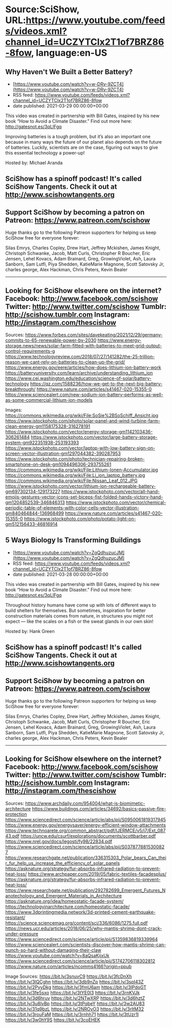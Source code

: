 # Source:SciShow, URL:https://www.youtube.com/feeds/videos.xml?channel_id=UCZYTClx2T1of7BRZ86-8fow, language:en-US

## Why Haven't We Built a Better Battery?
 - [https://www.youtube.com/watch?v=w-DRv-9ZCT4](https://www.youtube.com/watch?v=w-DRv-9ZCT4)
 - RSS feed: https://www.youtube.com/feeds/videos.xml?channel_id=UCZYTClx2T1of7BRZ86-8fow
 - date published: 2021-03-29 00:00:00+00:00

This video was created in partnership with Bill Gates, inspired by his new book “How to Avoid a Climate Disaster.” Find out more here: http://gatesnot.es/3qLlFgq

Improving batteries is a tough problem, but it’s also an important one because in many ways the future of our planet also depends on the future of batteries. Luckily, scientists are on the case, figuring out ways to give this essential technology a power-up!

Hosted by: Michael Aranda

SciShow has a spinoff podcast! It's called SciShow Tangents. Check it out at http://www.scishowtangents.org
----------
Support SciShow by becoming a patron on Patreon: https://www.patreon.com/scishow
----------
Huge thanks go to the following Patreon supporters for helping us keep SciShow free for everyone forever:

Silas Emrys, Charles Copley, Drew Hart, Jeffrey Mckishen, James Knight, Christoph Schwanke, Jacob, Matt Curls, Christopher R Boucher, Eric Jensen, Lehel Kovacs, Adam Brainard, Greg, GrowingViolet, Ash, Laura Sanborn, Sam Lutfi, Piya Shedden, KatieMarie Magnone, Scott Satovsky Jr, charles george, Alex Hackman, Chris Peters, Kevin Bealer

----------
Looking for SciShow elsewhere on the internet?
Facebook: http://www.facebook.com/scishow
Twitter: http://www.twitter.com/scishow
Tumblr: http://scishow.tumblr.com
Instagram: http://instagram.com/thescishow
----------
Sources:
https://www.forbes.com/sites/davekeating/2021/12/29/germany-commits-to-65-renewable-power-by-2030
https://www.energy-storage.news/news/solar-farm-fitted-with-batteries-to-meet-grid-output-control-requirements-g
https://www.technologyreview.com/2018/07/27/141282/the-25-trillion-reason-we-cant-rely-on-batteries-to-clean-up-the-grid/
https://www.energy.gov/eere/articles/how-does-lithium-ion-battery-work
https://batteryuniversity.com/learn/archive/understanding_lithium_ion
https://www.cei.washington.edu/education/science-of-solar/battery-technology
https://qz.com/1588236/how-we-get-to-the-next-big-battery-breakthrough/
https://www.nature.com/articles/s41467-020-15355-0
https://www.sciencealert.com/new-sodium-ion-battery-performs-as-well-as-some-commercial-lithium-ion-models
 
Images:
https://commons.wikimedia.org/wiki/File:SoSie%2BSoSchiff_Ansicht.jpg
https://www.istockphoto.com/photo/solar-panel-and-wind-turbine-farm-clean-energy-gm1158175328-316278191
https://www.istockphoto.com/vector/energy-storage-gm1142103436-306261484
https://www.istockphoto.com/vector/large-battery-storage-system-gm922351938-253193393
https://www.istockphoto.com/vector/laptop-with-low-battery-sign-on-screen-vector-illustration-gm1297044382-390287953
https://www.istockphoto.com/photo/technician-repairing-broken-smartphone-on-desk-gm1094496306-293755261
https://commons.wikimedia.org/wiki/File:Lithium-Ionen-Accumulator.jpg
https://commons.wikimedia.org/wiki/File:Li_ion_laptop_battery.jpg
https://commons.wikimedia.org/wiki/File:Nissan_Leaf_012.JPG
https://www.istockphoto.com/vector/lithium-ion-rechargeable-battery-gm697302134-129173227
https://www.istockphoto.com/vector/all-hand-emojis-gestures-vector-icons-set-biceps-fist-folded-hands-victory-hand-gm1204852539-346846313
https://www.istockphoto.com/vector/chemical-periodic-table-of-elements-with-color-cells-vector-illustration-gm840464844-136968499
https://www.nature.com/articles/s41467-020-15355-0
https://www.istockphoto.com/photo/potato-light-on-gm512156433-46816914

## 5 Ways Biology Is Transforming Buildings
 - [https://www.youtube.com/watch?v=ZgQdhuzucJM](https://www.youtube.com/watch?v=ZgQdhuzucJM)
 - RSS feed: https://www.youtube.com/feeds/videos.xml?channel_id=UCZYTClx2T1of7BRZ86-8fow
 - date published: 2021-03-28 00:00:00+00:00

This video was created in partnership with Bill Gates, inspired by his new book “How to Avoid a Climate Disaster.” Find out more here: http://gatesnot.es/3qLlFgq

Throughout history humans have come up with lots of different ways to build shelters for themselves.  But sometimes, inspiration for better construction materials comes from nature, in structures you might not expect — like the scales on a fish or the sweat glands in our own skin! 

Hosted by: Hank Green

SciShow has a spinoff podcast! It's called SciShow Tangents. Check it out at http://www.scishowtangents.org
----------
Support SciShow by becoming a patron on Patreon: https://www.patreon.com/scishow
----------
Huge thanks go to the following Patreon supporters for helping us keep SciShow free for everyone forever:

Silas Emrys, Charles Copley, Drew Hart, Jeffrey Mckishen, James Knight, Christoph Schwanke, Jacob, Matt Curls, Christopher R Boucher, Eric Jensen, Lehel Kovacs, Adam Brainard, Greg, GrowingViolet, Ash, Laura Sanborn, Sam Lutfi, Piya Shedden, KatieMarie Magnone, Scott Satovsky Jr, charles george, Alex Hackman, Chris Peters, Kevin Bealer

----------
Looking for SciShow elsewhere on the internet?
Facebook: http://www.facebook.com/scishow
Twitter: http://www.twitter.com/scishow
Tumblr: http://scishow.tumblr.com
Instagram: http://instagram.com/thescishow
----------
Sources:
https://www.archdaily.com/954004/what-is-biomimetic-architecture
https://www.buildings.com/articles/34692/basics-passive-fire-protection
https://www.sciencedirect.com/science/article/abs/pii/S0950061819317945
https://www.energy.gov/energysaver/energy-efficient-window-attachments
https://www.technoarete.org/common_abstract/pdf/IJERMCE/v5/i7/Ext_08743.pdf
https://uncw.edu/csurf/explorations/documents/scottbarber.pdf
https://www.nrel.gov/docs/legosti/fy98/22834.pdf
https://www.sciencedirect.com/science/article/abs/pii/S0378778815300827
https://www.researchgate.net/publication/336315303_Polar_bears_Can_their_fur_help_us_increase_the_efficiency_of_solar_panels
https://asknature.org/strategy/fur-absorbs-infrared-radiation-to-prevent-heat-loss/
https://www.archpaper.com/2019/05/fabric-textiles-facadesplus/
https://asknature.org/strategy/fur-absorbs-infrared-radiation-to-prevent-heat-loss/
https://www.researchgate.net/publication/292782699_Emergent_Futures_Nanotechology_and_Emergent_Materials_in_Architecture
https://asknature.org/idea/homeostatic-facade-system/
https://technologyinarchitecture.com/homeostatic-facade/
https://www.3dprintingmedia.network/3d-printed-cement-earthquake-resistant/
https://science.sciencemag.org/content/sci/336/6086/1275.full.pdf
https://news.ucr.edu/articles/2018/06/25/why-mantis-shrimp-dont-crack-under-pressure
https://www.sciencedirect.com/science/article/pii/S1359836819339964
https://www.sciencealert.com/scientists-discover-how-mantis-shrimp-can-punch-so-hard-without-damaging-their-claw
https://www.youtube.com/watch?v=8aQsaKijxUk
https://www.sciencedirect.com/science/article/pii/S1742706118302812
https://www.nature.com/articles/ncomms4166?origin=ppub

Image Sources:
https://bit.ly/3snuvC9
https://bit.ly/3fcDnXh
https://bit.ly/3lQCghn
https://bit.ly/3db9nZp
https://bit.ly/3spI43Z
https://bit.ly/2PyyDkg
https://bit.ly/3fmU6am
https://bit.ly/3lPdoGT
https://bit.ly/3fe5sxo
https://bit.ly/3tYE0I3
https://bit.ly/3rnKVJk
https://bit.ly/3d6hruv
https://bit.ly/2NTwXRP
https://bit.ly/3d6hztZ
https://bit.ly/3u8lvBp
https://bit.ly/3tPqbeY
https://bit.ly/3w2AU83
https://bit.ly/31q9bzL
https://bit.ly/2NROvO3
https://bit.ly/3rltM32
https://bit.ly/3rouFaM
https://bit.ly/3rnhh71
https://bit.ly/3tUzr1I
https://bit.ly/3w0hY9S
https://bit.ly/3coEHEK

